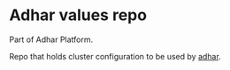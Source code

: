 # Adhar values repo

Part of Adhar Platform.

Repo that holds cluster configuration to be used by [adhar](https://github.com/adhar-io/adhar).
